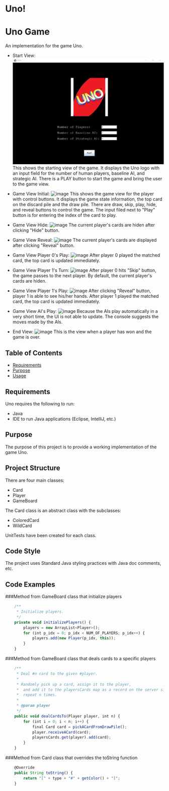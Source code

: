 # Uno!

Uno Game
=====

An implementation for the game Uno.

* Start View:
  ![image](UnoGame/src/screenshots/StartView.png)
  This shows the starting view of the game.
  It displays the Uno logo with an input field for the number of human players, 
  baseline AI, and strategic AI.
  There is a PLAY button to start the game and bring the user to the game view. 

* Game View Initial:
  ![image](screenshots/GameView.png)
  This shows the game view for the player with control buttons.
  It displays the game state information, the top card on the discard pile and the draw pile.
  There are draw, skip, play, hide, and reveal buttons to control the game.
  The input filed next to "Play" button is for entering the index of the card to play.
 
* Game View Hide:
  ![image](screenshots/GameViewHide.png)
  The current player's cards are hiden after clicking "Hide" button.  

* Game View Reveal:
  ![image](screenshots/GameViewReveal.png)
  The current player's cards are displayed after clicking "Reveal" button. 

* Game View Player 0's Play:
  ![image](screenshots/Player0.png)
  After player 0 played the matched card, the top card is updated immediately.

* Game View Player 1's Turn:
  ![image](screenshots/Player1Turn.png)
  After player 0 hits "Skip" button, the game passes to the next player.
  By default, the current player's cards are hiden.

* Game View Player 1's Play:
  ![image](screenshots/Player1.png)
  After clicking "Reveal" button, player 1 is able to see his/her hands.
  After player 1 played the matched card, the top card is updated immediately.

* Game View AI's Play:
  ![image](screenshots/AI.png)
  Because the AIs play automatically in a very short time, the UI is not able to update.
  The console suggests the moves made by the AIs.

* End View:
  ![image](screenshots/EndView.png)
  This is the view when a player has won and the game is over.
  



Table of Contents
-----------------

* [Requirements](#requirements)
* [Purpose](#purpose)
* [Usage](#usage)


Requirements
----

Uno requires the following to run:

* Java
* IDE to run Java applications (Eclipse, IntelliJ, etc.)

Purpose
----

The purpose of this project is to provide a working implementation of the game Uno.

Project Structure
-----
There are four main classes:
* Card
* Player
* GameBoard

The Card class is an abstract class with the subclasses:
* ColoredCard 
* WildCard

UnitTests have been created for each class.

Code Style
-----

The project uses Standard Java styling practices with Java doc comments, etc.

Code Examples
-----

###Method from GameBoard class that initialize players
```js
	/**
	 * Initialize players.
	 */
	private void initializePlayers() {
		players = new ArrayList<Player>();
		for (int p_idx = 0; p_idx < NUM_OF_PLAYERS; p_idx++) {
			players.add(new Player(p_idx, this));
		}	
	}
```

###Method from GameBoard class that deals cards to a specific players
```js
	/**
	 * Deal #n card to the given #player.
	 * 
	 * Randomly pick up a card, assign it to the player, 
	 *  and add it to the playersCards map as a record on the server side,
	 *  repeat n times.
	 * 
	 * @param player
	 */
	public void dealCardsTo(Player player, int n) {
		for (int i = 0; i < n; i++) {
			final Card card = pickACardFromDrawPile();
			player.receiveACard(card);
			playersCards.get(player).add(card);
		}
	}

```
###Method from Card class that overrides the toString function
```js
	@Override
	public String toString() {
		return "[" + type + "#" + getColor() + "]";
	}
```
